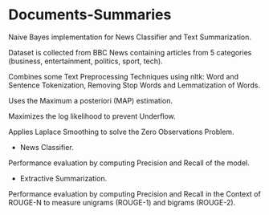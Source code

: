 # Documents-Summaries
Naive Bayes implementation for News Classifier and Text Summarization.

Dataset is collected from BBC News containing articles 
from 5 categories (business, entertainment, politics, sport, tech).

Combines some Text Preprocessing Techniques using nltk: Word and Sentence Tokenization, Removing Stop Words and Lemmatization of Words. 

Uses the Maximum a posteriori (MAP) estimation.

Maximizes the log likelihood to prevent Underflow.

Applies Laplace Smoothing to solve the Zero Observations Problem.

* News Classifier.

Performance evaluation by computing Precision and Recall of the model.

* Extractive Summarization.

Performance evaluation by computing Precision and Recall in the Context of ROUGE-N to measure unigrams (ROUGE-1) and bigrams (ROUGE-2).

